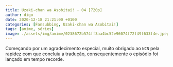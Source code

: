 ```yaml
---
title: Uzaki-chan wa Asobitai! - 04 [720p]
author: digo
date: 2020-12-18 21:21:00 +0100
categories: [Fansubbing, Uzaki-chan wa Asobitai!]
tags: [anime, séries]
image: ./assets/img/anime/0238672b574ff3aa4bc52e96074f72f49f633f4e.jpeg
---
```


Começando por um agradecimento especial, muito obrigado ao `NCN` pela rapidez com que concluiu a tradução, consequentemente o episódio foi lançado em tempo recorde.